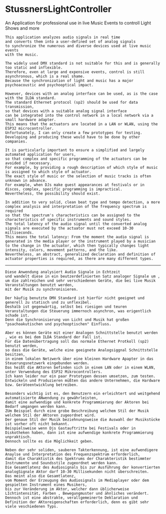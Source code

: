# StussnersLightController
An Application for professional use in live Music Events to controll Light Shows and more



    This application analyzes audio signals in real time
    and converts them into a user-defined set of analog signals
    to synchronize the numerous and diverse devices used at live music events
    with the music.
  
    The widely used DMX standard is not suitable for this and is generally too static and inflexible.
    Therefore, even at large and expensive events, control is still asynchronous, which is a real shame.
    Because the synchronization of light and music has a major psychoacoustic and psychooptical impact.
  
    However, devices with an analog interface can be used, as is the case with the ILDA standard.
    The standard Ethernet protocol (sp2) should be used for data transmission,
    so that devices with a suitable analog signal interface
    can be integrated into the control network in a local network via a small hardware adapter.
    This means that the actuators are located in a LAN or WLAN, using the ESP32 microcontroller.
    Unfortunately, I can only create a few prototypes for testing.
    Developing and producing these would have to be done by other companies. 
  
    It is particularly important to ensure a simplified and largely automated application for users,
    so that complex and specific programming of the actuators can be avoided if necessary.
    For example, by providing a rough description of which style of music is assigned to which style of actuator.
    The exact style of music or the selection of music tracks is often unknown in advance.
    For example, when DJs make guest appearances at festivals or in discos, complex, specific programming is impractical.
    Nevertheless, the possibility should exist.
  
    In addition to very solid, clean beat type and tempo detection, a more complex analysis and interpretation of the frequency spectrum is required
    so that the spectrum's characteristics can be assigned to the characteristics of specific instruments and sound styles.
    The total latency of the audio signal until the converted analog signals are executed by the actuator must not exceed 10-30 milliseconds.
    This means the total latency: From the moment the audio signal is generated in the media player or the instrument played by a musician
    to the change in the actuator, which then typically changes light intensity, colors, movement patterns, and the like.
    Nevertheless, an abstract, generalized declaration and definition of actuator properties is required, as there are many different types.
    
----

    Diese Anwendung analysiert Audio Signale in Echtzeit 
    und wandelt diese in ein beutzerdefinierten Satz analoger Signale um , 
    um die zahlreichen und sehr verschiedenen Geräte, die bei live Musik Veranstaltungen benutzt werden,
    mit der Musik zu synchronisieren. 
  
    Der häufig benutzte DMX Standard ist hierfür nicht geeignet und generell zu statisch und zu unflexibel.
    Deshalb ist gegenwärtig, selbst bei riesigen und teuren Veranstaltungen die Steuerung immernoch asynchron, was erigentlich schade ist.
    Denn die Synchronisierung von Licht und Musik hat großen "psachoakutischen und psychooptischen" Einfluss.
    
    Aber es können Geräte mit einer Analogen Schnittstelle benutzt werden , wie es bei dem ILDA Standard der Fall ist.
    Für die Datenübertragung soll das normale Ethernet Protkoll (sp2) benutzt werden,
    so dass die Geräte, welche eine geeignete Analogsiggnal Schnittstelle besitzen, 
    in einem lokalen Netzwerk über eine kleinen Hardware Apapter in das Steuerungsnetzwerk eingebunden werden.
    Das heißt die AKtoren befinden sich in einem LAN oder in einem WLAN, unter Verwendung des ESP32 Mikrocontrollers.
    Ich kann leider nur ein paar Prototypen dessen umsetzen, zum testen. 
    Entwickeln und Produzieren müßten das andere Unternehmen, die Hardware bzw. Geräteentwicklung betreiben.
  
    Besonders wichtig ist es, den Benutzern ein erleichtert und weitgehend automatisierte ANwendung zu gewährleisten,
    damit eine aufwendige und konkrete Programmierung der Aktoren bei Bedarf umgangen werden kann.
    ZUm Beispiel durch eine grobe Beschreibung welchem Stil der Musik welchem Stil der AKtoren zugeordnet wird.
    Der genaue Stil der Musik beziehnungsweise die Auswahl der Musikstücke ist vorher oft nicht bekannt.
    Beispielsweise wenn Djs Gastauftritte bei Festivals oder in Diskotheken haben, dann ist eine aufwendige konkrete Programmierung unpraktisch.
    Dennoch sollte es die Möglichkeit geben.
  
    Neben der sehr soliden, sauberen Takterkennung, ist eine aufwendigere Anaylse und Interpretation des Frequenzspektrum erforderlich,
    damit die Charaktistik des Spektrums der Charakteristik bestimmter Instrumente und Soundsstile zugeordnet werden kann.
    Die Gesamtlatenz des Audiosignals bis zur Ausführung der konvertierten analogSignale Aktor darf 10-30 Millisekunden nicht überschreiten.
    Das meint also die Gesamtlatenz, 
    vom Moment der Erzeugung des Audiosignals im Mediaplayer oder dem gespielten Instrument eines Musikers,
    bis zur Veränderung im Aktor, welcher dann üblicherweise LIchtintensität, Farben , Bewegungmuster und ähnliches verändert.
    Dennoch ist eine abstrakte, verallgemeinerte Deklaration und Definition der AKtoreigenschaften erforderlich, denn es gibt sehr viele veschiedenen Typs.
  
  
  
  

  
  
